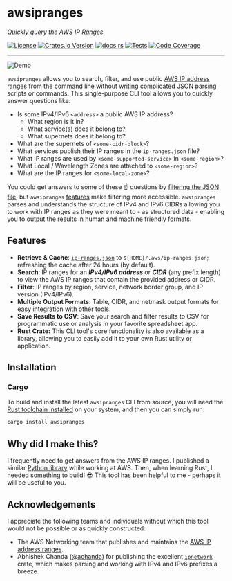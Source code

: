 # awsipranges

_Quickly query the AWS IP Ranges_

[![License](https://img.shields.io/badge/license-BSD%E2%80%932%E2%80%93Clause%E2%80%93Patent-blue)](https://opensource.org/license/bsdpluspatent)
[![Crates.io Version](https://img.shields.io/crates/v/awsipranges)](https://crates.io/crates/awsipranges)
[![docs.rs](https://img.shields.io/docsrs/awsipranges)](https://docs.rs/awsipranges/latest/awsipranges/)
[![Tests](https://github.com/cmlccie/awsipranges/actions/workflows/tests.yml/badge.svg?branch=main)](https://github.com/cmlccie/awsipranges/actions/workflows/tests.yml)
[![Code Coverage](https://codecov.io/gh/cmlccie/awsipranges/graph/badge.svg?token=2NS0NOYQ0Y)](https://codecov.io/gh/cmlccie/awsipranges)

---

![Demo](https://vhs.charm.sh/vhs-6z37Y5VItkZQIHlvsZvdk2.gif)

`awsipranges` allows you to search, filter, and use public [AWS IP address ranges](https://docs.aws.amazon.com/vpc/latest/userguide/aws-ip-ranges.html) from the command line without writing complicated JSON parsing scripts or commands. This single-purpose CLI tool allows you to quickly answer questions like:

- Is some IPv4/IPv6 `<address>` a public AWS IP address?
  - What region is it in?
  - What service(s) does it belong to?
  - What supernets does it belong to?
- What are the supernets of `<some-cidr-block>`?
- What services publish their IP ranges in the `ip-ranges.json` file?
- What IP ranges are used by `<some-supported-service>` in `<some-region>`?
- What Local / Wavelength Zones are attached to `<some-region>`?
- What are the IP ranges for `<some-local-zone>`?

You could get answers to some of these ☝️ questions by [filtering the JSON file](https://docs.aws.amazon.com/vpc/latest/userguide/aws-ip-work-with.html#filter-json-file), but `awsipranges` [features](#features) make filtering more accessible. `awsipranges` parses and understands the structure of IPv4 and IPv6 CIDRs allowing you to work with IP ranges as they were meant to - as structured data - enabling you to output the results in human and machine friendly formats.

## Features

- **Retrieve & Cache**: [`ip-ranges.json`](https://ip-ranges.amazonaws.com/ip-ranges.json) to `${HOME}/.aws/ip-ranges.json`; refreshing the cache after 24 hours (by default).
- **Search**: IP ranges for an _**IPv4/IPv6 address**_ or _**CIDR**_ (any prefix length) to view the AWS IP ranges that contain the provided address or CIDR.
- **Filter**: IP ranges by region, service, network border group, and IP version (IPv4/IPv6).
- **Multiple Output Formats**: Table, CIDR, and netmask output formats for easy integration with other tools.
- **Save Results to CSV**: Save your search and filter results to CSV for programmatic use or analysis in your favorite spreadsheet app.
- **Rust Crate:** This CLI tool's core functionality is also available as a library, allowing you to easily add it to your own Rust utility or application.

## Installation

### Cargo

To build and install the latest `awsipranges` CLI from source, you will need the [Rust toolchain installed](https://www.rust-lang.org/tools/install) on your system, and then you can simply run:

```bash
cargo install awsipranges
```

## Why did I make this?

I frequently need to get answers from the AWS IP ranges. I published a similar [Python library](https://github.com/aws-samples/awsipranges) while working at AWS. Then, when learning Rust, I needed something to build! 😎 This tool has been helpful to me - perhaps it will be useful to you.

## Acknowledgements

I appreciate the following teams and individuals without which this tool would not be possible or as quickly constructed:

- The AWS Networking team that publishes and maintains the [AWS IP address ranges](https://docs.aws.amazon.com/vpc/latest/userguide/aws-ip-ranges.html).
- Abhishek Chanda ([@achanda](https://www.github.com/achanda)) for publishing the excellent [`ipnetwork`](https://crates.io/crates/ipnetwork) crate, which makes parsing and working with IPv4 and IPv6 prefixes a breeze.
